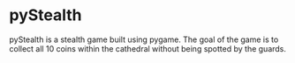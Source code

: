 pyStealth
=======

pyStealth is a stealth game built using pygame. The goal of the game  is to collect all 10 coins within the cathedral without being spotted by the guards.
